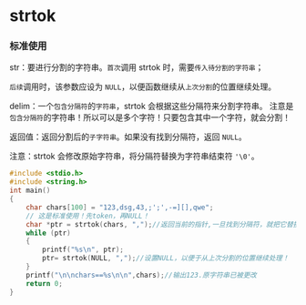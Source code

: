 # strtok
### 标准使用
str：要进行分割的字符串。`首次`调用 strtok 时，需要`传入待分割的字符串`；

`后续`调用时，该参数应设为 `NULL`，以便函数继续从`上次分割`的位置继续处理。

delim：一个`包含分隔符`的`字符串`，strtok 会根据这些分隔符来分割字符串。
注意是`包含分隔符`的字符串！所以可以是多个字符！只要包含其中一个字符，就会分割！

返回值：返回分割后的`子字符串`。如果没有找到分隔符，返回 `NULL`。

注意：strtok 会修改原始字符串，将分隔符替换为字符串结束符 `'\0'`。

```c
#include <stdio.h>
#include <string.h>
int main()
{
    char chars[100] = "123,dsg,43,;';',-=][],qwe";
    // 这是标准使用！先token，再NULL！
    char *ptr = strtok(chars, ",");//返回当前的指针,一旦找到分隔符，就把它替换成字符串结束符 '\0'。
    while (ptr)
    {
        printf("%s\n", ptr);
        ptr= strtok(NULL, ",");//设置NULL，以便于从上次分割的位置继续处理！
    }
    printf("\n\nchars==%s\n\n",chars);//输出123.原字符串已被更改
    return 0;
}
```